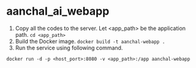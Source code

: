 # aanchal_ai_webapp

1. Copy all the codes to the server. Let <app_path> be the application path. `cd <app_path>`
2. Build the Docker image. `docker build -t aanchal-webapp .`
3. Run the service using following command.
```
docker run -d -p <host_port>:8080 -v <app_path>:/app aanchal-webapp
```